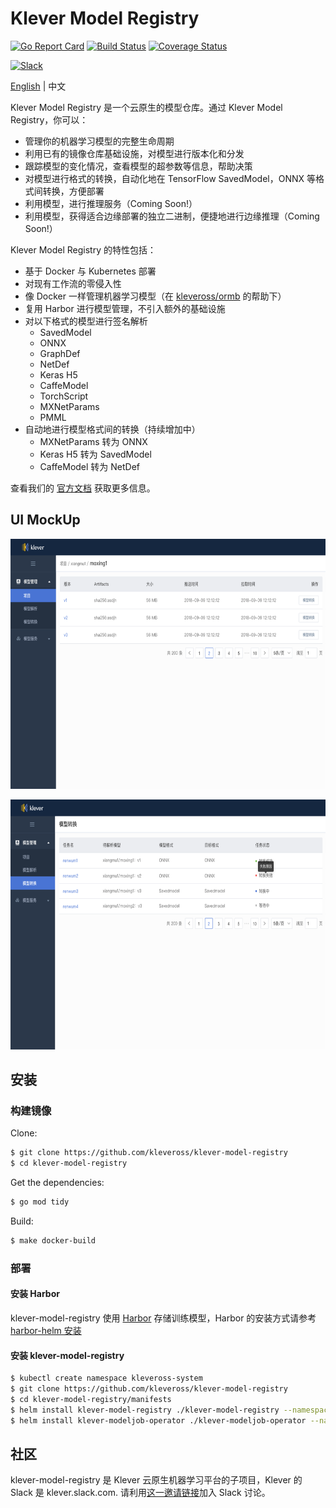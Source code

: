 # Klever Model Registry

[![Go Report Card](https://goreportcard.com/badge/github.com/kleveross/klever-model-registry)](https://goreportcard.com/report/github.com/kleveross/klever-model-registry)
[![Build Status](https://travis-ci.com/kleveross/klever-model-registry.svg?branch=master)](https://travis-ci.com/kleveross/klever-model-registry)
[![Coverage Status](https://coveralls.io/repos/github/kleveross/klever-model-registry/badge.svg?branch=master)](https://coveralls.io/github/kleveross/klever-model-registry?branch=master)

<a href="https://join.slack.com/t/kleveross/shared_invite/zt-g0eoiyq9-9OwiI7c__oV79bh_94MyTw">
    <img src="https://cdn.brandfolder.io/5H442O3W/as/pl546j-7le8zk-5guop3/Slack_RGB.png" alt="Slack" height =30px/></a>

[English](./README.md) | 中文


Klever Model Registry 是一个云原生的模型仓库。通过 Klever Model Registry，你可以：

- 管理你的机器学习模型的完整生命周期
- 利用已有的镜像仓库基础设施，对模型进行版本化和分发
- 跟踪模型的变化情况，查看模型的超参数等信息，帮助决策
- 对模型进行格式的转换，自动化地在 TensorFlow SavedModel，ONNX 等格式间转换，方便部署
- 利用模型，进行推理服务（Coming Soon!）
- 利用模型，获得适合边缘部署的独立二进制，便捷地进行边缘推理（Coming Soon!）

Klever Model Registry 的特性包括：

- 基于 Docker 与 Kubernetes 部署
- 对现有工作流的零侵入性
- 像 Docker 一样管理机器学习模型（在 [kleveross/ormb](https://github.com/kleveross/ormb) 的帮助下）
- 复用 Harbor 进行模型管理，不引入额外的基础设施
- 对以下格式的模型进行签名解析
    - SavedModel
    - ONNX
    - GraphDef
    - NetDef
    - Keras H5
    - CaffeModel
    - TorchScript
    - MXNetParams
    - PMML 
- 自动地进行模型格式间的转换（持续增加中）
    - MXNetParams 转为 ONNX
    - Keras H5 转为 SavedModel
    - CaffeModel 转为 NetDef 

查看我们的 [官方文档](/docs/docs_zh/README.md) 获取更多信息。

## UI MockUp

<p align="center">
<img src="docs/images/model.png" height="400">
</p>

<p align="center">
<img src="docs/images/conversion.png" height="400">
</p>

## 安装

### 构建镜像

Clone:

```bash
$ git clone https://github.com/kleveross/klever-model-registry
$ cd klever-model-registry
```

Get the dependencies:

```bash
$ go mod tidy
```

Build:

```bash
$ make docker-build
```

### 部署

#### 安装 Harbor
klever-model-registry 使用 [Harbor](https://github.com/goharbor/harbor) 存储训练模型，Harbor 的安装方式请参考 [harbor-helm 安装](https://github.com/goharbor/harbor-helm)

#### 安装 klever-model-registry

```bash
$ kubectl create namespace kleveross-system
$ git clone https://github.com/kleveross/klever-model-registry
$ cd klever-model-registry/manifests
$ helm install klever-model-registry ./klever-model-registry --namespace=kleveross-system --set ormb.domain={harbor address} --set model.externalAddress={model-registry-external-address}
$ helm install klever-modeljob-operator ./klever-modeljob-operator --namespace=kleveross-system --set ormb.domain={harbor address} --set model.externalAddress={model-registry-external-address}
```

## 社区

klever-model-registry 是 Klever 云原生机器学习平台的子项目，Klever 的 Slack 是 klever.slack.com. 请利用[这一邀请链接](https://join.slack.com/t/kleveross/shared_invite/zt-g0eoiyq9-9OwiI7c__oV79bh_94MyTw)加入 Slack 讨论。
